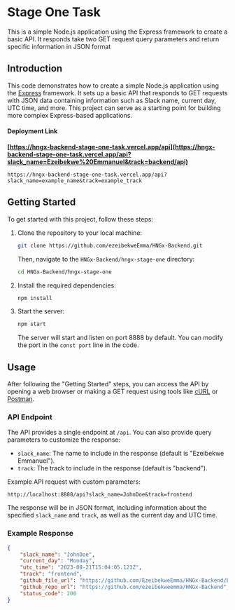 # Stage One Task

This is a simple Node.js application using the Express framework to create a basic API. It responds take two GET request query parameters and return specific information in JSON format

## Introduction

This code demonstrates how to create a simple Node.js application using the [Express](https://expressjs.com/) framework. It sets up a basic API that responds to GET requests with JSON data containing information such as Slack name, current day, UTC time, and more. This project can serve as a starting point for building more complex Express-based applications.

#### Deployment Link

**[https://hngx-backend-stage-one-task.vercel.app/api](https://hngx-backend-stage-one-task.vercel.app/api?slack_name=Ezeibekwe%20Emmanuel&track=backend/api)**

```
https://hngx-backend-stage-one-task.vercel.app/api?slack_name=example_name&track=example_track
```

## Getting Started

To get started with this project, follow these steps:

1. Clone the repository to your local machine:

    ```bash
    git clone https://github.com/ezeibekweEmma/HNGx-Backend.git
    ```

    Then, navigate to the `HNGx-Backend/hngx-stage-one` directory:

    ```bash
    cd HNGx-Backend/hngx-stage-one
    ```

2. Install the required dependencies:

    ```bash
    npm install
    ```

3. Start the server:

    ```bash
    npm start
    ```

    The server will start and listen on port 8888 by default. You can modify the port in the `const port` line in the code.

## Usage

After following the "Getting Started" steps, you can access the API by opening a web browser or making a GET request using tools like [cURL](https://curl.se/) or [Postman](https://www.postman.com/).

### API Endpoint

The API provides a single endpoint at `/api`. You can also provide query parameters to customize the response:

-   `slack_name`: The name to include in the response (default is "Ezeibekwe Emmanuel").
-   `track`: The track to include in the response (default is "backend").

Example API request with custom parameters:

```
http://localhost:8888/api?slack_name=JohnDoe&track=frontend
```

The response will be in JSON format, including information about the specified `slack_name` and `track`, as well as the current day and UTC time.

### Example Response

```json
{
    "slack_name": "JohnDoe",
    "current_day": "Monday",
    "utc_time": "2023-08-21T15:04:05.123Z",
    "track": "frontend",
    "github_file_url": "https://github.com/EzeibekweEmma/HNGx-Backend/blob/main/hngx-stage-one/index.js",
    "github_repo_url": "https://github.com/ezeibekweemma/HNGx-Backend",
    "status_code": 200
}
```
